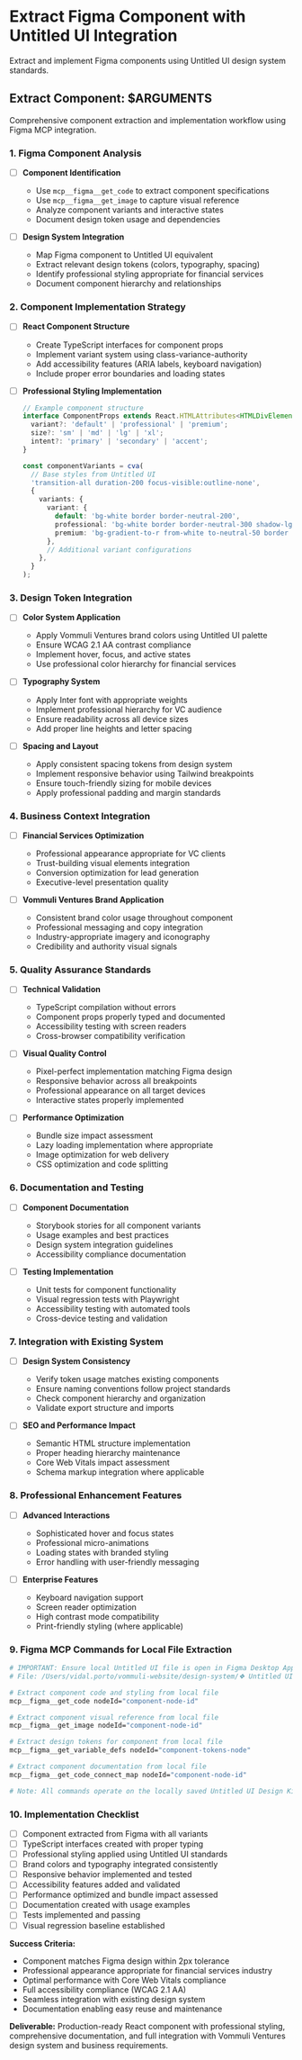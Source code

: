 # Extract Figma Component with Untitled UI Integration

Extract and implement Figma components using Untitled UI design system standards.

## Extract Component: $ARGUMENTS

Comprehensive component extraction and implementation workflow using Figma MCP integration.

### 1. Figma Component Analysis
- [ ] **Component Identification**
  - Use `mcp__figma__get_code` to extract component specifications
  - Use `mcp__figma__get_image` to capture visual reference
  - Analyze component variants and interactive states
  - Document design token usage and dependencies

- [ ] **Design System Integration**
  - Map Figma component to Untitled UI equivalent
  - Extract relevant design tokens (colors, typography, spacing)
  - Identify professional styling appropriate for financial services
  - Document component hierarchy and relationships

### 2. Component Implementation Strategy
- [ ] **React Component Structure**
  - Create TypeScript interfaces for component props
  - Implement variant system using class-variance-authority
  - Add accessibility features (ARIA labels, keyboard navigation)
  - Include proper error boundaries and loading states

- [ ] **Professional Styling Implementation**
  ```typescript
  // Example component structure
  interface ComponentProps extends React.HTMLAttributes<HTMLDivElement> {
    variant?: 'default' | 'professional' | 'premium';
    size?: 'sm' | 'md' | 'lg' | 'xl';
    intent?: 'primary' | 'secondary' | 'accent';
  }
  
  const componentVariants = cva(
    // Base styles from Untitled UI
    'transition-all duration-200 focus-visible:outline-none',
    {
      variants: {
        variant: {
          default: 'bg-white border border-neutral-200',
          professional: 'bg-white border border-neutral-300 shadow-lg',
          premium: 'bg-gradient-to-r from-white to-neutral-50 border border-neutral-400 shadow-xl',
        },
        // Additional variant configurations
      },
    }
  );
  ```

### 3. Design Token Integration
- [ ] **Color System Application**
  - Apply Vommuli Ventures brand colors using Untitled UI palette
  - Ensure WCAG 2.1 AA contrast compliance
  - Implement hover, focus, and active states
  - Use professional color hierarchy for financial services

- [ ] **Typography System**
  - Apply Inter font with appropriate weights
  - Implement professional hierarchy for VC audience
  - Ensure readability across all device sizes
  - Add proper line heights and letter spacing

- [ ] **Spacing and Layout**
  - Apply consistent spacing tokens from design system
  - Implement responsive behavior using Tailwind breakpoints
  - Ensure touch-friendly sizing for mobile devices
  - Apply professional padding and margin standards

### 4. Business Context Integration
- [ ] **Financial Services Optimization**
  - Professional appearance appropriate for VC clients
  - Trust-building visual elements integration
  - Conversion optimization for lead generation
  - Executive-level presentation quality

- [ ] **Vommuli Ventures Brand Application**
  - Consistent brand color usage throughout component
  - Professional messaging and copy integration
  - Industry-appropriate imagery and iconography
  - Credibility and authority visual signals

### 5. Quality Assurance Standards
- [ ] **Technical Validation**
  - TypeScript compilation without errors
  - Component props properly typed and documented
  - Accessibility testing with screen readers
  - Cross-browser compatibility verification

- [ ] **Visual Quality Control**
  - Pixel-perfect implementation matching Figma design
  - Responsive behavior across all breakpoints
  - Professional appearance on all target devices
  - Interactive states properly implemented

- [ ] **Performance Optimization**
  - Bundle size impact assessment
  - Lazy loading implementation where appropriate
  - Image optimization for web delivery
  - CSS optimization and code splitting

### 6. Documentation and Testing
- [ ] **Component Documentation**
  - Storybook stories for all component variants
  - Usage examples and best practices
  - Design system integration guidelines
  - Accessibility compliance documentation

- [ ] **Testing Implementation**
  - Unit tests for component functionality
  - Visual regression tests with Playwright
  - Accessibility testing with automated tools
  - Cross-device testing and validation

### 7. Integration with Existing System
- [ ] **Design System Consistency**
  - Verify token usage matches existing components
  - Ensure naming conventions follow project standards
  - Check component hierarchy and organization
  - Validate export structure and imports

- [ ] **SEO and Performance Impact**
  - Semantic HTML structure implementation
  - Proper heading hierarchy maintenance
  - Core Web Vitals impact assessment
  - Schema markup integration where applicable

### 8. Professional Enhancement Features
- [ ] **Advanced Interactions**
  - Sophisticated hover and focus states
  - Professional micro-animations
  - Loading states with branded styling
  - Error handling with user-friendly messaging

- [ ] **Enterprise Features**
  - Keyboard navigation support
  - Screen reader optimization
  - High contrast mode compatibility
  - Print-friendly styling (where applicable)

### 9. Figma MCP Commands for Local File Extraction
```bash
# IMPORTANT: Ensure local Untitled UI file is open in Figma Desktop App
# File: /Users/vidal.porto/vommuli-website/design-system/❖ Untitled UI – PRO STYLES (v6.0) RPUrGtd6inrq (Copy).fig

# Extract component code and styling from local file
mcp__figma__get_code nodeId="component-node-id"

# Extract component visual reference from local file
mcp__figma__get_image nodeId="component-node-id"

# Extract design tokens for component from local file
mcp__figma__get_variable_defs nodeId="component-tokens-node"

# Extract component documentation from local file
mcp__figma__get_code_connect_map nodeId="component-node-id"

# Note: All commands operate on the locally saved Untitled UI Design Kit
```

### 10. Implementation Checklist
- [ ] Component extracted from Figma with all variants
- [ ] TypeScript interfaces created with proper typing
- [ ] Professional styling applied using Untitled UI standards
- [ ] Brand colors and typography integrated consistently
- [ ] Responsive behavior implemented and tested
- [ ] Accessibility features added and validated
- [ ] Performance optimized and bundle impact assessed
- [ ] Documentation created with usage examples
- [ ] Tests implemented and passing
- [ ] Visual regression baseline established

**Success Criteria:**
- Component matches Figma design within 2px tolerance
- Professional appearance appropriate for financial services industry
- Optimal performance with Core Web Vitals compliance
- Full accessibility compliance (WCAG 2.1 AA)
- Seamless integration with existing design system
- Documentation enabling easy reuse and maintenance

**Deliverable:** Production-ready React component with professional styling, comprehensive documentation, and full integration with Vommuli Ventures design system and business requirements.